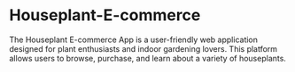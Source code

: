# Houseplant-E-commerce
The Houseplant E-commerce App is a user-friendly web application designed for plant enthusiasts and indoor gardening lovers. This platform allows users to browse, purchase, and learn about a variety of houseplants. 
